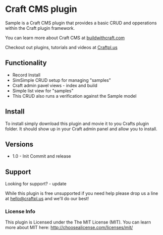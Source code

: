 # Craft CMS plugin

Sample is a Craft CMS plugin that provides a basic CRUD and opperations within the Craft plugin framework.

You can learn more about Craft CMS at [buildwithcraft.com](http://buildwithcraft.com)

Checkout out plugins, tutorials and videos at [Craftpl.us](https://www.craftpl.us)

## Functionality 

+ Record Install
+ SimSimple CRUD setup for managing "samples"
+ Craft admin pavel views - index and build
+ Simple list view for "samples"
+ This CRUD also runs a verification against the Sample model

## Install 

To install simply download this plugin and movie it to you Crafts plugin folder. It should show up in your Craft admin panel and allow you to install.

## Versions

+ 1.0 - Init Commit and release

## Support

Looking for support? - update

While this plugin is free unsupported if you need help please drop us a line at [hello@craftpl.us](hello@craftpl.us) and we'll do our best!

### License Info

This plugin is Licensed under the The MIT License (MIT). You can learn more about MIT here: http://choosealicense.com/licenses/mit/ 